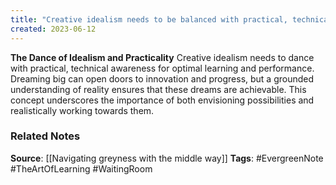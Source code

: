 ```yaml
---
title: "Creative idealism needs to be balanced with practical, technical awareness for optimal learning and performance"
created: 2023-06-12
---
```


**The Dance of Idealism and Practicality**
Creative idealism needs to dance with practical, technical awareness for optimal learning and performance. Dreaming big can open doors to innovation and progress, but a grounded understanding of reality ensures that these dreams are achievable. This concept underscores the importance of both envisioning possibilities and realistically working towards them.

### Related Notes
**Source**: [[Navigating greyness with the middle way]]
**Tags**: #EvergreenNote #TheArtOfLearning #WaitingRoom 

